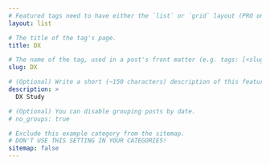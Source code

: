 ```yaml
---
# Featured tags need to have either the `list` or `grid` layout (PRO only).
layout: list

# The title of the tag's page.
title: DX

# The name of the tag, used in a post's front matter (e.g. tags: [<slug>]).
slug: DX

# (Optional) Write a short (~150 characters) description of this featured tag.
description: >
  DX Study

# (Optional) You can disable grouping posts by date.
# no_groups: true

# Exclude this example category from the sitemap.
# DON'T USE THIS SETTING IN YOUR CATEGORIES!
sitemap: false
---
```

